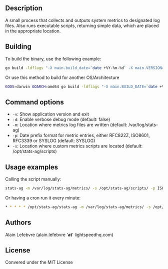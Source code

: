 
## Description

A small process that collects and outputs system metrics to designated log files.  Also runs executable scripts, returning simple data, which are placed in the appropriate location.

## Building

To build the binary, use the following example:

```bash
go build -ldflags "-X main.build_date=`date +%Y-%m-%d` -X main.VERSION=X.Y.Z -X main.COMMIT_SHA=`git rev-parse --verify HEAD`" -o stats-ag
```

Or use this method to build for another OS/Architecture
```bash
GOOS=darwin GOARCH=amd64 go build -ldflags "-X main.BUILD_DATE=`date +%Y-%m-%d` -X main.VERSION=X.Y.Z -X main.COMMIT_SHA=`git rev-parse --verify HEAD`" -o stats-ag
```

## Command options

- `-v`: Show application version and exit
- `-d`: Enable verbose debug mode (default: false)
- `-m`: Location where metrics log files are written (default: /var/log/stats-ag)
- `-p`: Date prefix format for metric entries, either RFC822Z, ISO8601, RFC3339 or SYSLOG (default: SYSLOG)
- `-s`: Location where custom metrics scripts are located (default: /opt/stats-ag/scripts)


## Usage examples

Calling the script manually:

```bash
stats-ag -m /var/log/stats-ag/metrics/ -s /opt/stats-ag/scripts/ -p ISO8601
```

Or having a cron run it every minute:

```bash
* * * * * /opt/stats-ag/stats-ag -m /var/log/stats-ag/metrics/ -s /opt/stats-ag/scripts/ -p ISO8601
```

## Authors

Alain Lefebvre  (alain.lefebvre '**at**' lightspeedhq.com)


## License

Convered under the MIT License